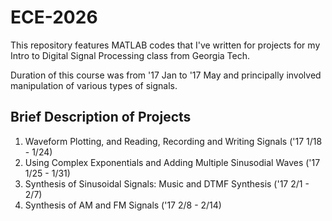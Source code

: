 # ECE-2026
This repository features MATLAB codes that I've written for projects for my Intro to Digital Signal Processing class from Georgia Tech. 

Duration of this course was from '17 Jan to '17 May and principally involved manipulation of various types of signals. 

## Brief Description of Projects 

1. Waveform Plotting, and Reading, Recording and Writing Signals ('17 1/18 - 1/24)
2. Using Complex Exponentials and Adding Multiple Sinusodial Waves ('17 1/25 - 1/31)
3. Synthesis of Sinusoidal Signals: Music and DTMF Synthesis ('17 2/1 - 2/7)
4. Synthesis of AM and FM Signals ('17 2/8 - 2/14)
